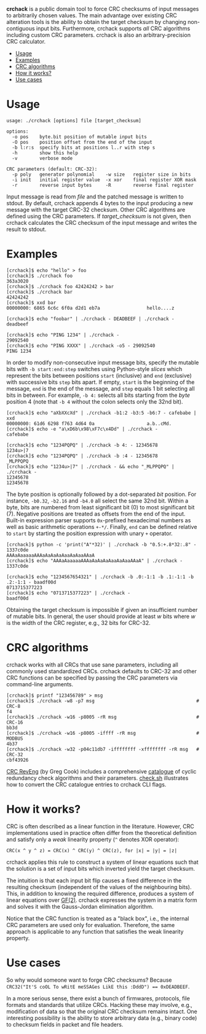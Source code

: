 **crchack** is a public domain tool to force CRC checksums of input messages to
arbitrarily chosen values. The main advantage over existing CRC alteration
tools is the ability to obtain the target checksum by changing non-contiguous
input bits. Furthermore, crchack supports *all* CRC algorithms including custom
CRC parameters. crchack is also an arbitrary-precision CRC calculator.

- [Usage](#usage)
- [Examples](#examples)
- [CRC algorithms](#crc-algorithms)
- [How it works?](#how-it-works)
- [Use cases](#use-cases)


# Usage

```
usage: ./crchack [options] file [target_checksum]

options:
  -o pos    byte.bit position of mutable input bits
  -O pos    position offset from the end of the input
  -b l:r:s  specify bits at positions l..r with step s
  -h        show this help
  -v        verbose mode

CRC parameters (default: CRC-32):
  -p poly   generator polynomial    -w size   register size in bits
  -i init   initial register value  -x xor    final register XOR mask
  -r        reverse input bytes     -R        reverse final register
```

Input message is read from *file* and the patched message is written to stdout.
By default, crchack appends 4 bytes to the input producing a new message with
the target CRC-32 checksum. Other CRC algorithms are defined using the CRC
parameters. If *target_checksum* is not given, then crchack calculates the CRC
checksum of the input message and writes the result to stdout.


# Examples

```
[crchack]$ echo "hello" > foo
[crchack]$ ./crchack foo
363a3020
[crchack]$ ./crchack foo 42424242 > bar
[crchack]$ ./crchack bar
42424242
[crchack]$ xxd bar
00000000: 6865 6c6c 6f0a d2d1 eb7a                 hello....z

[crchack]$ echo "foobar" | ./crchack - DEADBEEF | ./crchack -
deadbeef

[crchack]$ echo "PING 1234" | ./crchack -
29092540
[crchack]$ echo "PING XXXX" | ./crchack -o5 - 29092540
PING 1234
```

In order to modify non-consecutive input message bits, specify the mutable bits
with `-b start:end:step` switches using Python-style *slices* which represent
the bits between positions `start` (inclusive) and `end` (exclusive) with
successive bits `step` bits apart. If empty, `start` is the beginning of the
message, `end` is the end of the message, and `step` equals 1 bit selecting all
bits in between. For example, `-b 4:` selects all bits starting from the *byte*
position 4 (note that `-b 4` without the colon selects only the 32nd bit).

```
[crchack]$ echo "aXbXXcXd" | ./crchack -b1:2 -b3:5 -b6:7 - cafebabe | xxd
00000000: 61d6 6298 f763 4d64 0a                   a.b..cMd.
[crchack]$ echo -e "a\xD6b\x98\xF7c\x4Dd" | ./crchack -
cafebabe

[crchack]$ echo "1234PQPQ" | ./crchack -b 4: - 12345678
1234u>|7
[crchack]$ echo "1234PQPQ" | ./crchack -b :4 - 12345678
_MLPPQPQ
[crchack]$ echo "1234u>|7" | ./crchack - && echo "_MLPPQPQ" | ./crchack -
12345678
12345678
```

The byte position is optionally followed by a dot-separated *bit* position. For
instance, `-b0.32`, `-b2.16` and `-b4.0` all select the same 32nd bit. Within a
byte, bits are numbered from least significant bit (0) to most significant bit
(7). Negative positions are treated as offsets from the end of the input.
Built-in expression parser supports `0x`-prefixed hexadecimal numbers as well
as basic arithmetic operations `+-*/`. Finally, `end` can be defined relative
to `start` by starting the position expression with unary `+` operator.

```
[crchack]$ python -c 'print("A"*32)' | ./crchack -b "0.5:+.8*32:.8" - 1337c0de
AAAaAaaaaaAAAaAaAaAaAaaAaAaaAAaA
[crchack]$ echo "AAAaAaaaaaAAAaAaAaAaAaaAaAaaAAaA" | ./crchack -
1337c0de

[crchack]$ echo "1234567654321" | ./crchack -b .0:-1:1 -b .1:-1:1 -b .2:-1:1 - baadf00d
0713715377223
[crchack]$ echo "0713715377223" | ./crchack -
baadf00d
```

Obtaining the target checksum is impossible if given an insufficient number of
mutable bits. In general, the user should provide at least *w* bits where *w*
is the width of the CRC register, e.g., 32 bits for CRC-32.


# CRC algorithms

crchack works with all CRCs that use sane parameters, including all commonly
used standardized CRCs. crchack defaults to CRC-32 and other CRC functions can
be specified by passing the CRC parameters via command-line arguments.

```
[crchack]$ printf "123456789" > msg
[crchack]$ ./crchack -w8 -p7 msg                                     # CRC-8
f4
[crchack]$ ./crchack -w16 -p8005 -rR msg                             # CRC-16
bb3d
[crchack]$ ./crchack -w16 -p8005 -iffff -rR msg                      # MODBUS
4b37
[crchack]$ ./crchack -w32 -p04c11db7 -iffffffff -xffffffff -rR msg   # CRC-32
cbf43926
```

[CRC RevEng](http://reveng.sourceforge.net/) (by Greg Cook) includes a
comprehensive [catalogue](http://reveng.sourceforge.net/crc-catalogue/) of
cyclic redundancy check algorithms and their parameters. [check.sh](check.sh)
illustrates how to convert the CRC catalogue entries to crchack CLI flags.


# How it works?

CRC is often described as a linear function in the literature. However, CRC
implementations used in practice often differ from the theoretical definition
and satisfy only a *weak* linearity property (`^` denotes XOR operator):

    CRC(x ^ y ^ z) = CRC(x) ^ CRC(y) ^ CRC(z), for |x| = |y| = |z|

crchack applies this rule to construct a system of linear equations such that
the solution is a set of input bits which inverted yield the target checksum.

The intuition is that each input bit flip causes a fixed difference in the
resulting checksum (independent of the values of the neighbouring bits). This,
in addition to knowing the required difference, produces a system of linear
equations over [GF(2)](https://en.wikipedia.org/wiki/Finite_field). crchack
expresses the system in a matrix form and solves it with the Gauss-Jordan
elimination algorithm.

Notice that the CRC function is treated as a "black box", i.e., the internal
CRC parameters are used only for evaluation. Therefore, the same approach is
applicable to any function that satisfies the weak linearity property.


# Use cases

So why would someone want to forge CRC checksums? Because `CRC32("It'S coOL To
wRitE meSSAGes LikE this :DddD") == 0xDEADBEEF`.

In a more serious sense, there exist a bunch of firmwares, protocols, file
formats and standards that utilize CRCs. Hacking these may involve, e.g.,
modification of data so that the original CRC checksum remains intact. One
interesting possibility is the ability to store arbitrary data (e.g., binary
code) to checksum fields in packet and file headers.
